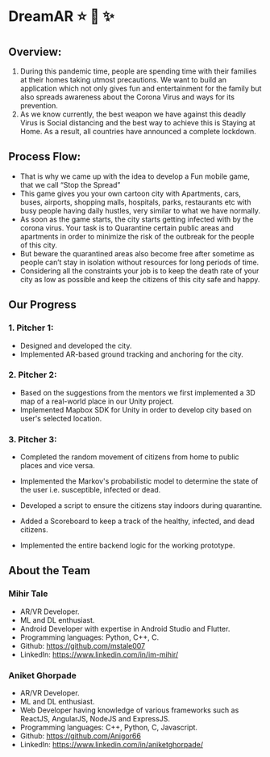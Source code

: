 # DreamAR :star: :star2: :sparkles:
## Overview:
<ol>
<li>During this pandemic time, people are spending time with their families at their homes taking utmost precautions. We want to build an application which not only gives fun and entertainment for the family but also spreads awareness about the Corona Virus and ways for its prevention. </li>
<li>As we know currently, the best weapon we have against this deadly Virus is Social distancing and the best way to achieve this is Staying at Home. As a result, all countries have announced a complete lockdown. </li>
</ol>

## Process Flow:
<ul>
<li>That is why we came up with the idea to develop a Fun mobile game, that we call “Stop the Spread”</li>
<li>This game gives you your own cartoon city with Apartments, cars, buses, airports, shopping malls, hospitals, parks, restaurants etc with busy people having daily hustles, very similar to what we have normally.</li>
<li>As soon as the game starts, the city starts getting infected with by the corona virus. Your task is to Quarantine certain public areas and apartments in order to minimize the risk of the outbreak for the people of this city.</li> 
<li>But beware the quarantined areas also become free after sometime as people can’t stay in isolation without resources for long periods of time. </li>
<li>Considering all the constraints your job is to keep the death rate of your city as low as possible and keep the citizens of this city safe and happy.</li>
</ul>
  
## Our Progress

### 1. Pitcher 1:
* Designed and developed the city.
* Implemented AR-based ground tracking and anchoring for the city. 
### 2. Pitcher 2:
* Based on the suggestions from the mentors we first implemented a 3D map of a real-world place in our Unity project.
* Implemented Mapbox SDK for Unity in order to develop city based on user's selected location.
### 3. Pitcher 3:
* Completed the random movement of citizens from home to public places and vice versa.

* Implemented the Markov's probabilistic model to determine the state of the user i.e. susceptible, infected or dead.
* Developed a script to ensure the citizens stay indoors during quarantine.
* Added a Scoreboard to keep a track of the healthy, infected, and dead citizens.
* Implemented the entire backend logic for the working prototype.

## About the Team

### Mihir Tale
* AR/VR Developer.
* ML and DL enthusiast.
* Android Developer with expertise in Android Studio and Flutter.
* Programming languages: Python, C++, C.
* Github: https://github.com/mstale007
* LinkedIn: https://www.linkedin.com/in/im-mihir/

### Aniket Ghorpade
* AR/VR Developer.
* ML and DL enthusiast.
* Web Developer having knowledge of various frameworks such as ReactJS, AngularJS, NodeJS and ExpressJS.
* Programming languages: C++, Python, C, Javascript.
* Github: https://github.com/Anigor66
* LinkedIn: https://www.linkedin.com/in/aniketghorpade/
